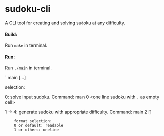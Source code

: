 # sudoku-cli
A CLI tool for creating and solving sudoku at any difficulty.

#### Build:
Run `make` in terminal.

#### Run:
Run `./main` in terminal.

`
main <selection> [...]

selection:

0: solve input sudoku.
Command: main 0 <one line sudoku with `.` as empty cell>

1 -> 4: generate sudoku with appropriate difficulty.
Command: main 2 [<format selection>]

        format selection:
        0 or default: readable
        1 or others: oneline
